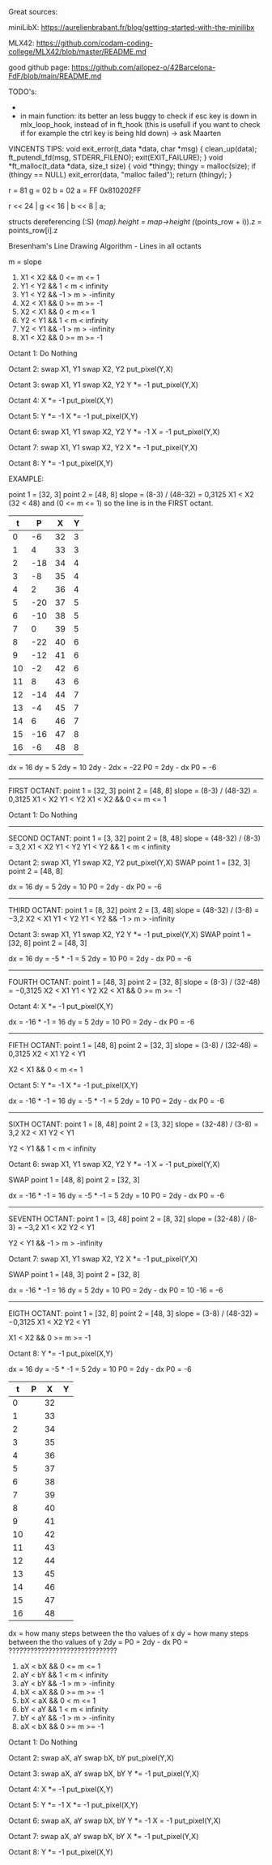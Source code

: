 Great sources:

miniLibX:
https://aurelienbrabant.fr/blog/getting-started-with-the-minilibx

MLX42:
https://github.com/codam-coding-college/MLX42/blob/master/README.md


good github page:
https://github.com/ailopez-o/42Barcelona-FdF/blob/main/README.md


TODO's:


- 
- in main function: its better an less buggy to check if esc key is down in mlx_loop_hook, instead of in ft_hook (this is usefull if you want to check if for example the ctrl key is being hld down) -> ask Maarten





VINCENTS TIPS:
void	exit_error(t_data *data, char *msg)
{
	clean_up(data);
	ft_putendl_fd(msg, STDERR_FILENO);
	exit(EXIT_FAILURE);
}
void	*ft_malloc(t_data *data, size_t size)
{
	void	*thingy;
	thingy = malloc(size);
	if (thingy == NULL)
		exit_error(data, "malloc failed");
	return (thingy);
}




r = 81
g = 02
b = 02
a = FF
0x810202FF

r << 24 | g << 16 | b << 8 | a;


structs dereferencing   (:S)
(*map).height			= map->height
(*(points_row + i)).z	= points_row[i].z






Bresenham's Line Drawing Algorithm - Lines in all octants

m = slope

1. X1 < X2		&&		0 <= m <= 1
2. Y1 < Y2		&&		1 < m < infinity
3. Y1 < Y2		&&		-1 > m > -infinity
4. X2 < X1		&&		0 >= m >= -1
5. X2 < X1		&&		0 < m <= 1
6. Y2 < Y1		&&		1 < m < infinity
7. Y2 < Y1		&&		-1 > m > -infinity
8. X1 < X2		&&		0 >= m >= -1

Octant 1: 		Do Nothing

Octant 2: 		swap X1, Y1
				swap X2, Y2
				put_pixel(Y,X)

Octant 3: 		swap X1, Y1
				swap X2, Y2
				Y *= -1
				put_pixel(Y,X)

Octant 4: 		X *= -1
				put_pixel(X,Y)

Octant 5: 		Y *= -1
				X *= -1
				put_pixel(X,Y)

Octant 6: 		swap X1, Y1
				swap X2, Y2
				Y *= -1
				X *=* -1
				put_pixel(Y,X)

Octant 7: 		swap X1, Y1
				swap X2, Y2
				X *= -1
				put_pixel(Y,X)

Octant 8: 		Y *= -1
				put_pixel(X,Y)



EXAMPLE:

point 1 = [32, 3]
point 2 = [48, 8]
slope = (8-3) / (48-32) = 0,3125
X1 < X2 (32 < 48) and (0 <= m <= 1)
so the line is in the FIRST octant.

|	t	|	P	|	X	|	Y	|
|-------|-------|-------|-------|
|	0	|  -6   |	32	|	3	|	0
|	1	|   4   |	33	|	3	|
|	2	|  -18  |	34	|	4	|	1
|	3	|  -8   |	35	|	4	|
|	4	|   2   |	36	|	4	|
|	5	|  -20  |	37	|	5	|	2
|	6	|  -10  |	38	|	5	|
|	7	|   0   |	39	|	5	|
|	8	|  -22  |	40	|	6	|	3
|	9	|  -12  |	41	|	6	|
|	10	|  -2   |	42	|	6	|
|	11	|   8   |	43	|	6	|
|	12	|  -14  |	44	|	7	|	4
|	13	|  -4   |	45	|	7	|
|	14	|   6   |	46	|	7	|
|	15	|  -16  |	47	|	8	|	5
|	16	|  -6   |	48	|	8	|

dx			= 16
dy			= 5
2dy			= 10
2dy - 2dx 	= -22
P0 			= 2dy - dx
P0 			= -6


-------------
FIRST OCTANT:
point 1 = [32, 3]
point 2 = [48, 8]
slope = (8-3) / (48-32) = 0,3125
X1 < X2
Y1 < Y2
X1 < X2		&&		0 <= m <= 1

Octant 1: 		Do Nothing

-------------
SECOND OCTANT:
point 1 = [3, 32]
point 2 = [8, 48]
slope = (48-32) / (8-3) = 3,2
X1 < X2
Y1 < Y2
Y1 < Y2		&&		1 < m < infinity

Octant 2: 		swap X1, Y1
				swap X2, Y2
				put_pixel(Y,X)
SWAP
point 1 = [32, 3]
point 2 = [48, 8]

dx			= 16
dy			= 5
2dy			= 10
P0 			= 2dy - dx
P0 			= -6

-------------
THIRD OCTANT:
point 1 = [8, 32]
point 2 = [3, 48]
slope = (48-32) / (3-8) = −3,2
X2 < X1
Y1 < Y2
Y1 < Y2		&&		-1 > m > -infinity

Octant 3: 		swap X1, Y1
				swap X2, Y2
				Y *= -1
				put_pixel(Y,X)
SWAP
point 1 = [32, 8]
point 2 = [48, 3]

dx			= 16
dy			= -5	* -1 = 5
2dy			= 10
P0 			= 2dy - dx
P0 			= -6

-------------
FOURTH OCTANT:
point 1 = [48, 3]
point 2 = [32, 8]
slope = (8-3) / (32-48) = −0,3125
X2 < X1
Y1 < Y2
X2 < X1		&&		0 >= m >= -1

Octant 4: 		X *= -1
				put_pixel(X,Y)

dx			= -16	* -1 = 16
dy			= 5
2dy			= 10
P0 			= 2dy - dx
P0 			= -6

-------------
FIFTH OCTANT:
point 1 = [48, 8]
point 2 = [32, 3]
slope = (3-8) / (32-48) = 0,3125
X2 < X1
Y2 < Y1

X2 < X1		&&		0 < m <= 1

Octant 5: 		Y *= -1
				X *= -1
				put_pixel(X,Y)

dx			= -16	* -1 = 16
dy			= -5	* -1 = 5
2dy			= 10
P0 			= 2dy - dx
P0 			= -6

-------------
SIXTH OCTANT:
point 1 = [8, 48]
point 2 = [3, 32]
slope = (32-48) / (3-8) = 3,2
X2 < X1
Y2 < Y1

Y2 < Y1		&&		1 < m < infinity

Octant 6: 		swap X1, Y1
				swap X2, Y2
				Y *= -1
				X *=* -1
				put_pixel(Y,X)

SWAP
point 1 = [48, 8]
point 2 = [32, 3]

dx			= -16	* -1 = 16
dy			= -5	* -1 = 5
2dy			= 10
P0 			= 2dy - dx
P0 			= -6

---------------
SEVENTH OCTANT:
point 1 = [3, 48]
point 2 = [8, 32]
slope = (32-48) / (8-3) = −3,2
X1 < X2
Y2 < Y1

Y2 < Y1		&&		-1 > m > -infinity

Octant 7: 		swap X1, Y1
				swap X2, Y2
				X *= -1
				put_pixel(Y,X)

SWAP
point 1 = [48, 3]
point 2 = [32, 8]

dx			= -16 			* -1 = 16
dy			= 5
2dy			= 10
P0 			= 2dy - dx
P0 			= 10 -16 = 		-6

-------------
EIGTH OCTANT:
point 1 = [32, 8]
point 2 = [48, 3]
slope = (3-8) / (48-32) = −0,3125
X1 < X2
Y2 < Y1

X1 < X2		&&		0 >= m >= -1

Octant 8: 		Y *= -1
				put_pixel(X,Y)

dx			= 16
dy			= -5 			* -1 = 5
2dy			= 10
P0 			= 2dy - dx
P0 			= -6











|	t	|	P	|	X	|	Y	|
|-------|-------|-------|-------|
|	0	|       |	32	|		|
|	1	|       |	33	|		|
|	2	|       |	34	|		|
|	3	|       |	35	|		|
|	4	|       |	36	|		|
|	5	|       |	37	|		|
|	6	|       |	38	|		|
|	7	|       |	39	|		|
|	8	|       |	40	|		|
|	9	|       |	41	|		|
|	10	|       |	42	|		|
|	11	|       |	43	|		|
|	12	|       |	44	|		|
|	13	|       |	45	|		|
|	14	|       |	46	|		|
|	15	|       |	47	|		|
|	16	|       |	48	|		|

dx			= how many steps between the tho values of x
dy			= how many steps between the tho values of y
2dy			= 
P0 			= 2dy - dx
P0 			= ??????????????????????????????






1. aX < bX		&&		0 <= m <= 1
2. aY < bY		&&		1 < m < infinity
3. aY < bY		&&		-1 > m > -infinity
4. bX < aX		&&		0 >= m >= -1
5. bX < aX		&&		0 < m <= 1
6. bY < aY		&&		1 < m < infinity
7. bY < aY		&&		-1 > m > -infinity
8. aX < bX		&&		0 >= m >= -1

Octant 1: 		Do Nothing

Octant 2: 		swap aX, aY
				swap bX, bY
				put_pixel(Y,X)

Octant 3: 		swap aX, aY
				swap bX, bY
				Y *= -1
				put_pixel(Y,X)

Octant 4: 		X *= -1
				put_pixel(X,Y)

Octant 5: 		Y *= -1
				X *= -1
				put_pixel(X,Y)

Octant 6: 		swap aX, aY
				swap bX, bY
				Y *= -1
				X *=* -1
				put_pixel(Y,X)

Octant 7: 		swap aX, aY
				swap bX, bY
				X *= -1
				put_pixel(Y,X)

Octant 8: 		Y *= -1
				put_pixel(X,Y)